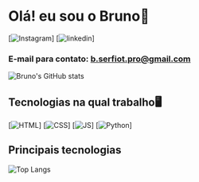 # Olá! eu sou o Bruno👋

[![Instagram](https://img.shields.io/badge/Instagram-E4405F?style=for-the-badge&logo=instagram&logoColor=white (https://www.instagram.com/b.serfiot.dev/))] [![linkedin](https://img.shields.io/badge/LinkedIn-0077B5?style=for-the-badge&logo=linkedin&logoColor=white)]

### E-mail para contato: b.serfiot.pro@gmail.com

![Bruno's GitHub stats](https://github-readme-stats.vercel.app/api?username=DevSerfiot&show_icons=true&theme=dark)

## Tecnologias na qual trabalho🖥️

[![HTML](https://img.shields.io/badge/HTML5-E34F26?style=for-the-badge&logo=html5&logoColor=white)]
[![CSS](https://img.shields.io/badge/CSS-5900ff?&style=for-the-badge&logo=css3&logoColor=white
)]
[![JS](https://img.shields.io/badge/JavaScript-F7DF1E?style=for-the-badge&logo=javascript&logoColor=black
)]
[![Python](https://img.shields.io/badge/Python-3776AB?style=for-the-badge&logo=python&logoColor=white
)]

## Principais tecnologias
![Top Langs](https://github-readme-stats.vercel.app/api/top-langs/?username=DevSerfiot&hide_progress=true)
